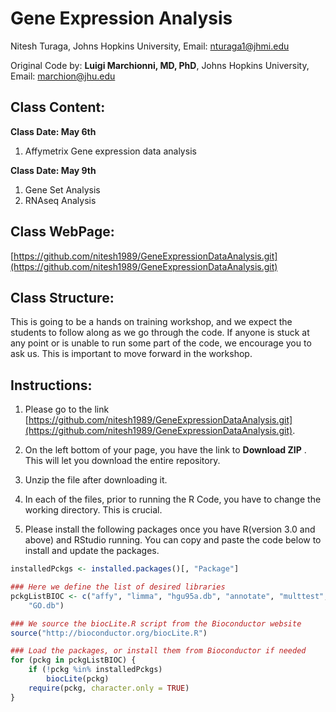 Gene Expression Analysis
========================================================

Nitesh Turaga, Johns Hopkins University, Email: nturaga1@jhmi.edu 


Original Code by: **Luigi Marchionni, MD, PhD**, Johns Hopkins University, Email: marchion@jhu.edu



Class Content:
-------------------



**Class Date:  May 6th**

1. Affymetrix Gene expression data analysis

   
**Class Date: May 9th**

1. Gene Set Analysis
2. RNAseq Analysis 



Class WebPage:
-------------

[https://github.com/nitesh1989/GeneExpressionDataAnalysis.git](https://github.com/nitesh1989/GeneExpressionDataAnalysis.git)


Class Structure:
----------------

This is going to be a hands on training workshop, and we expect the students to follow along as we go through the code.
If anyone is stuck at any point or is unable to run some part of the code, we encourage you to ask us. This is important
to move forward in the workshop.


Instructions:
-------------

1. Please go to the link [https://github.com/nitesh1989/GeneExpressionDataAnalysis.git](https://github.com/nitesh1989/GeneExpressionDataAnalysis.git).

2. On the left bottom of your page, you have the link to **Download ZIP** . This will let you download the entire repository.

3. Unzip the file after downloading it. 

4. In each of the files, prior to running the R Code, you have to change the working directory. This is crucial.

5. Please install the following packages once you have R(version 3.0 and above) and RStudio running. You can copy and paste the code below to install and update the packages.


```r
installedPckgs <- installed.packages()[, "Package"]

### Here we define the list of desired libraries
pckgListBIOC <- c("affy", "limma", "hgu95a.db", "annotate", "multtest", "KEGG.db", 
    "GO.db")

### We source the biocLite.R script from the Bioconductor website
source("http://bioconductor.org/biocLite.R")

### Load the packages, or install them from Bioconductor if needed
for (pckg in pckgListBIOC) {
    if (!pckg %in% installedPckgs) 
        biocLite(pckg)
    require(pckg, character.only = TRUE)
}
```




